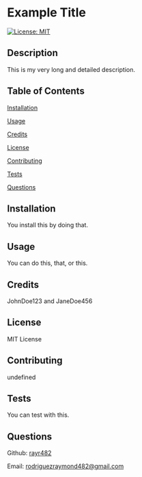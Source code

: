 
# Example Title

[![License: MIT](https://img.shields.io/badge/License-MIT-yellow.svg)](https://opensource.org/licenses/MIT)

## Description

This is my very long and detailed description.

## Table of Contents

[Installation](#installation)

[Usage](#usage)

[Credits](#credits)

[License](#license)

[Contributing](#contributing)

[Tests](#tests)

[Questions](#questions)

## Installation

You install this by doing that.

## Usage

You can do this, that, or this.

## Credits

JohnDoe123 and JaneDoe456

## License

MIT License

## Contributing

undefined

## Tests

You can test with this.

## Questions

Github: [rayr482](https://github.com/rayr482)

Email: [rodriguezraymond482@gmail.com](mailto:rodriguezraymond482@gmail.com)
